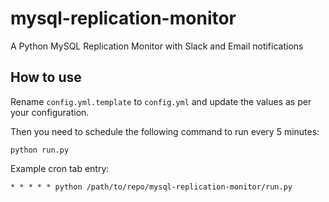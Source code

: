 # mysql-replication-monitor
A Python MySQL Replication Monitor with Slack and Email notifications

## How to use

Rename `config.yml.template` to `config.yml` and update the values as per your configuration.

Then you need to schedule the following command to run every 5 minutes:
```
python run.py
```

Example cron tab entry:
```
* * * * * python /path/to/repo/mysql-replication-monitor/run.py
```
